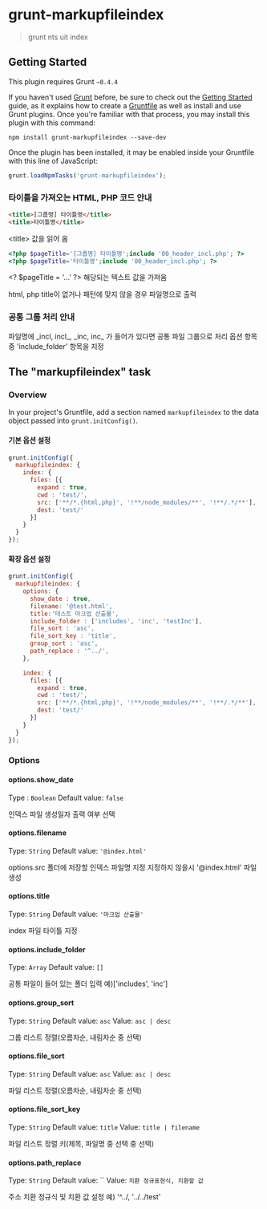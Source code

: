 # grunt-markupfileindex

> grunt nts uit index

## Getting Started
This plugin requires Grunt `~0.4.4`

If you haven't used [Grunt](http://gruntjs.com/) before, be sure to check out the [Getting Started](http://gruntjs.com/getting-started) guide, as it explains how to create a [Gruntfile](http://gruntjs.com/sample-gruntfile) as well as install and use Grunt plugins. Once you're familiar with that process, you may install this plugin with this command:

```shell
npm install grunt-markupfileindex --save-dev
```

Once the plugin has been installed, it may be enabled inside your Gruntfile with this line of JavaScript:

```js
grunt.loadNpmTasks('grunt-markupfileindex');
```

### 타이틀을 가져오는 HTML, PHP 코드 안내
```html
<title>[그룹명] 타이틀명</title>
<title>타이틀명</title>
```
&lt;title&gt; 값을 읽어 옴

```php
<?php $pageTitle='[그룹명] 타이틀명';include '00_header_incl.php'; ?>
<?php $pageTitle='타이틀명';include '00_header_incl.php'; ?>
```
&lt;? $pageTitle = '...' ?&gt; 해당되는 텍스트 값을 가져옴

html, php title이 없거나 패턴에 맞지 않을 경우 파일명으로 출력

### 공통 그룹 처리 안내
파일명에 \_incl, incl\_, \_inc, inc\_ 가 들어가 있다면 공통 파일 그룹으로 처리
옵션 항목 중 'include_folder' 항목을 지정

## The "markupfileindex" task

### Overview
In your project's Gruntfile, add a section named `markupfileindex` to the data object passed into `grunt.initConfig()`.

#### 기본 옵션 설정
```js
grunt.initConfig({
  markupfileindex: {
    index: {
      files: [{
        expand : true,
        cwd : 'test/',
        src: ['**/*.{html,php}', '!**/node_modules/**', '!**/.*/**'],
        dest: 'test/'
      }]
    }
  }
});
```

#### 확장 옵션 설정
```js
grunt.initConfig({
  markupfileindex: {
    options: {
      show_date : true,
      filename: '@test.html',
      title:'테스트 마크업 산출물',
      include_folder : ['includes', 'inc', 'testInc'],
      file_sort : 'asc',
      file_sort_key : 'title',
      group_sort : 'asc',
      path_replace : '^../',
    },

    index: {
      files: [{
        expand : true,
        cwd : 'test/',
        src: ['**/*.{html,php}', '!**/node_modules/**', '!**/.*/**'],
        dest: 'test/'
      }]
    }
  }
});
```

### Options

#### options.show_date
Type : `Boolean`
Default value: `false`

인덱스 파일 생성일자 출력 여부 선택

#### options.filename
Type: `String`
Default value: `'@index.html'`

options.src 폴더에 저장할 인덱스 파일명 지정
지정하지 않을시 '@index.html' 파일 생성

#### options.title
Type: `String`
Default value: `'마크업 산출물'`

index 파일 타이틀 지정

#### options.include_folder
Type: `Array`
Default value: `[]`

공통 파일이 들어 있는 폴더 입력
예)['includes', 'inc']

#### options.group_sort
Type: `String`
Default value: `asc`
Value: `asc | desc`

그룹 리스트 정렬(오름차순, 내림차순 중 선택)

#### options.file_sort
Type: `String`
Default value: `asc`
Value: `asc | desc`

파일 리스트 정렬(오름차순, 내림차순 중 선택)

#### options.file_sort_key
Type: `String`
Default value: `title`
Value: `title | filename`

파일 리스트 정렬 키(제목, 파일명 중 선택 중 선택)

#### options.path_replace
Type: `String`
Default value: ``
Value: `치환 정규표현식, 치환할 값`

주소 치환 정규식 및 치환 값 설정
예) '^../, '../../test'
